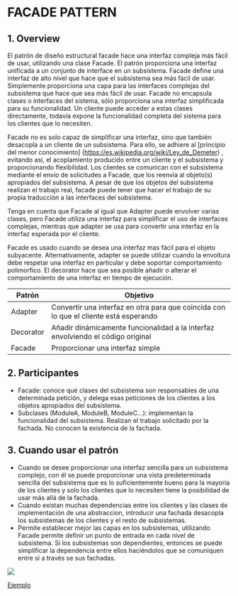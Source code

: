 # FACADE  PATTERN

## 1. Overview
El patrón de diseño estructural facade hace una interfaz compleja más fácil de usar, utilizando una clase Facade. El patrón proporciona una interfaz unificada a un conjunto de interface en un subsistema. Facade define una interfaz de alto nivel que hace que el subsistema sea más fácil de usar. Simplemente proporciona una capa para las interfaces complejas del subsistema que hace que sea más fácil de usar. Facade no encapsula clases o interfaces del sistema, sólo proporciona una interfaz simplificada para su funcionalidad. Un cliente puede acceder a estas clases directamente, todavía expone la 
funcionalidad completa del sistema para los clientes que lo necesiten. 

Facade no es solo capaz de simplificar una interfaz, sino que también desacopla a un cliente de un subsistema. Para ello, se adhiere al [principio del menor conocimiento] (https://es.wikipedia.org/wiki/Ley_de_Demeter) , evitando así, el acoplamiento producido entre un cliente y el subsistema y proporcionando flexibilidad.
Los clientes se comunican con el subsistema mediante el envío de solicitudes a Facade, que los reenvía al objeto(s) apropiados del subsistema. A pesar de que los objetos del subsistema realizan el trabajo real, facade puede tener que hacer el trabajo de su propia traducción a las interfaces del subsistema.

Tenga en cuenta que Facade al igual que Adapter puede envolver varias clases, pero Facade utiliza una interfaz para simplificar el uso de interfaces complejas, mientras que adapter se usa para convertir una interfaz en la interfaz esperada por el cliente.

Facade es usado cuando se desea una interfaz mas fácil para el objeto subyacente. Alternativamente, adapter se puede utilizar cuando la envoltura debe respetar una interfaz en particular y debe soportar comportamiento polimorfico. El decorator hace que sea posible añadir o alterar el comportamiento de una interfaz en tiempo de ejecución. 

| Patrón  | Objetivo|
|---|---|
| Adapter  | Convertir una interfaz en otra para que coincida con lo que el cliente está esperando  |
| Decorator  |  Añadir dinámicamente funcionalidad a la interfaz envolviendo el código original |
| Facade  | Proporcionar una interfaz simple  |

## 2. Participantes
* Facade: conoce qué clases del subsistema son responsables de una determinada petición, y delega esas peticiones de los clientes a los objetos apropiados del subsistema.
* Subclases (ModuleA, ModuleB, ModuleC...): implementan la funcionalidad del subsistema. Realizan el trabajo solicitado por la fachada. No conocen la existencia de la fachada.

## 3. Cuando usar el patrón
* Cuando se desee proporcionar una interfaz sencilla para un subsistema complejo, con él se puede proporcionar una vista predeterminada sencilla del subsistema que es lo suficientemente bueno para la mayoría de los clientes y solo los clientes que lo necesiten tiene la posibilidad de usar más allá de la fachada.
* Cuando existan muchas dependencias entre los clientes y las clases de implementación de una abstraccion, introducir una fachada desacopla los subsistemas de los clientes y el resto de subsistemas.
* Permite establecer mejor las capas en los subsistemas, utilizando Facade permite definir un punto de entrada en cada nivel de subsistema. Si los subsistemas son dependientes, entonces se puede simplificar la dependencia entre ellos haciéndolos que se comuniquen entre sí a través se sus fachadas.


![](https://upload.wikimedia.org/wikipedia/commons/d/d4/Facade_UML_class_diagram.svg)

[Ejemplo](https://github.com/ajpaez/Learning/tree/master/Design%20Patterms/src/main/java/apr/learning/pattern/structural/facade)
